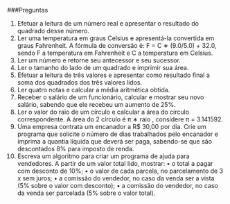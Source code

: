 ###Preguntas 

<ol type="1">
	<li>
		Efetuar a leitura de um número real e apresentar o resultado do quadrado desse número.
	</li>
	<li>
		Ler uma temperatura em graus Celsius e apresentá-la convertida em graus Fahrenheit. A fórmula de conversão é: F = C ∗ (9.0/5.0) + 32.0, sendo F a temperatura em Fahrenheit e C a temperatura em Celsius.
	</li>
	<li>
		Ler um número e retorne seu antecessor e seu sucessor.
	</li>
	<li>
		Ler o tamanho do lado de um quadrado e imprimir sua área.
	</li>
	<li>
		Efetuar a leitura de três valores e apresentar como resultado final a soma dos quadrados dos três valores lidos.
	</li>
	<li>
		Ler quatro notas e calcular a média aritmética obtida.
	</li>
	<li>
		Receber o salário de um funcionário, calcular e mostrar seu novo salário, sabendo que ele recebeu um aumento de 25%.
	</li>
	<li>
		Ler o valor do raio de um cı́rculo e calcular a área do cı́rculo correspondente. A área do 2 cı́rculo é π ∗ raio , considere π = 3.141592.
	</li>
	<li>
		Uma empresa contrata um encanador a R$ 30,00 por dia. Crie um programa que solicite o número de dias trabalhados pelo encanador e imprima a quantia lı́quida que deverá ser paga, sabendo-se que são descontados 8% para imposto de renda.
	</li>
	<li>
		Escreva um algoritmo para criar um programa de ajuda para vendedores. A partir de um valor total lido, mostrar:
			• o total a pagar com desconto de 10%;
			• o valor de cada parcela, no parcelamento de 3 x sem juros;
			• a comissão do vendedor, no caso da venda ser a vista (5% sobre o valor com desconto);
			• a comissão do vendedor, no caso da venda ser parcelada (5% sobre o valor total).
	</li>
</ol>

